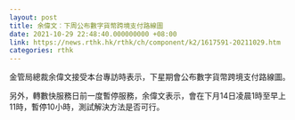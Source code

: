```yaml
---
layout: post
title: 余偉文︰下周公布數字貨幣跨境支付路線圖
date: 2021-10-29 22:48:40.000000000 +08:00
link: https://news.rthk.hk/rthk/ch/component/k2/1617591-20211029.htm
categories: rthk
---
```


金管局總裁余偉文接受本台專訪時表示，下星期會公布數字貨幣跨境支付路線圖。

另外，轉數快服務日前一度暫停服務，余偉文表示，會在下月14日凌晨1時至早上11時，暫停10小時，測試解決方法是否可行。
